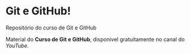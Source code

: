 # Git e GitHub!
 Repositório do curso de Git e GitHub

Material do **Curso de Git e GitHub**, disponivel gratuitamente no canal do *YouTube*.
